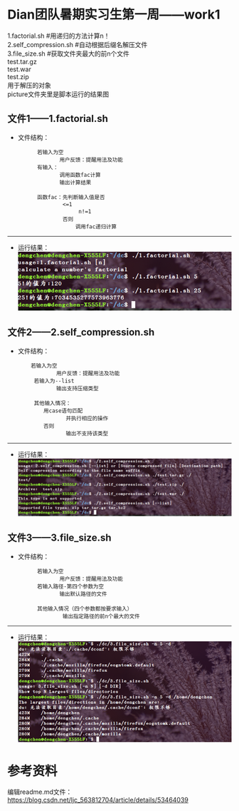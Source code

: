 Dian团队暑期实习生第一周——work1
=======
1.factorial.sh          #用递归的方法计算n！<br>
2.self_compression.sh #自动根据后缀名解压文件<br>
3.file_size.sh          #获取文件夹最大的前n个文件<br>
test.tar.gz <br>       test.war <br>       test.zip<br> 用于解压的对象<br>
picture文件夹里是脚本运行的结果图

文件1——1.factorial.sh
----
* 文件结构：

            若输入为空
                   用户反馈：提醒用法及功能
            有输入：
                   调用函数fac计算
                   输出计算结果
                   
            函数fac：先判断输入值是否  
                    <=1  
                         n!=1
                    否则
                        调用fac递归计算                         
 ------     
 * 运行结果：<br>
 ![](https://github.com/Dengchen412755704/Dian/blob/master/picture/1.png)
 
 
 文件2——2.self_compression.sh
 -------
 * 文件结构：

           若输入为空
                   用户反馈：提醒用法及功能
            若输入为--list
                   输出支持压缩类型
                   
            其他输入情况：
               用case语句匹配
                      并执行相应的操作
               否则
                      输出不支持该类型                           
 ------     
 * 运行结果：
 ![](https://github.com/Dengchen412755704/Dian/blob/master/picture/2.png)
 
 
 文件3——3.file_size.sh 
 -------
* 文件结构：

            若输入为空
                   用户反馈：提醒用法及功能
            若输入路径-第四个参数为空
                   输出默认路径的文件
                   
            其他输入情况（四个参数都按要求输入）
                    输出指定路径的前n个最大的文件                     
 ------     
 * 运行结果：
 ![](https://github.com/Dengchen412755704/Dian/blob/master/picture/3.png)
 
 
参考资料
======
编辑readme.md文件：https://blog.csdn.net/ljc_563812704/article/details/53464039
